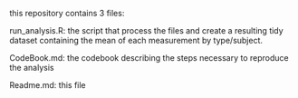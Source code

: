 this repository contains 3 files:

run_analysis.R: the script that process the files and create a resulting tidy dataset containing the mean of each measurement by type/subject.

CodeBook.md: the codebook describing the steps necessary to reproduce the analysis

Readme.md: this file